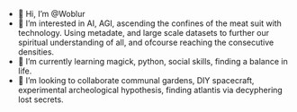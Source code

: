 - 👋 Hi, I’m @Woblur
- 👀 I’m interested in AI, AGI, ascending the confines of the meat suit with technology. Using metadate, and large scale datasets to further our spiritual understanding of all, and ofcourse reaching the consecutive densities.
- 🌱 I’m currently learning magick, python, social skills, finding a balance in life.
- 💞️ I’m looking to collaborate communal gardens, DIY spacecraft, experimental archeological hypothesis, finding atlantis via decyphering lost secrets.

<!---
Woblur/Woblur is a ✨ special ✨ repository because its `README.md` (this file) appears on your GitHub profile.
You can click the Preview link to take a look at your changes.
--->
